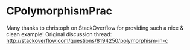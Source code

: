 # CPolymorphismPrac
Many thanks to christoph on StackOverflow for providing such a nice & clean example! Original discussion thread: http://stackoverflow.com/questions/8194250/polymorphism-in-c

